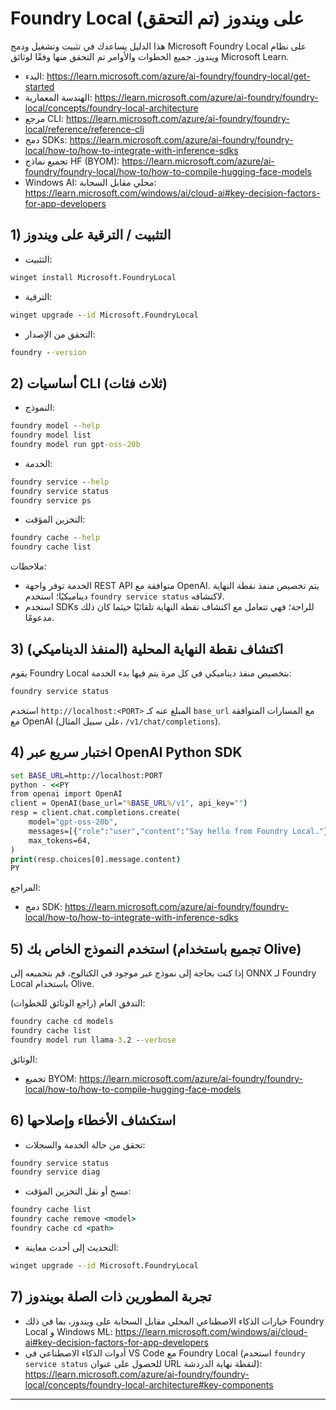 <!--
CO_OP_TRANSLATOR_METADATA:
{
  "original_hash": "070a706937c5ac9feb45693b8c572d25",
  "translation_date": "2025-09-22T14:26:44+00:00",
  "source_file": "Module07/foundrylocal.md",
  "language_code": "ar"
}
-->
# Foundry Local على ويندوز (تم التحقق)

هذا الدليل يساعدك في تثبيت وتشغيل ودمج Microsoft Foundry Local على نظام ويندوز. جميع الخطوات والأوامر تم التحقق منها وفقًا لوثائق Microsoft Learn.

- البدء: https://learn.microsoft.com/azure/ai-foundry/foundry-local/get-started
- الهندسة المعمارية: https://learn.microsoft.com/azure/ai-foundry/foundry-local/concepts/foundry-local-architecture
- مرجع CLI: https://learn.microsoft.com/azure/ai-foundry/foundry-local/reference/reference-cli
- دمج SDKs: https://learn.microsoft.com/azure/ai-foundry/foundry-local/how-to/how-to-integrate-with-inference-sdks
- تجميع نماذج HF (BYOM): https://learn.microsoft.com/azure/ai-foundry/foundry-local/how-to/how-to-compile-hugging-face-models
- Windows AI: محلي مقابل السحابة: https://learn.microsoft.com/windows/ai/cloud-ai#key-decision-factors-for-app-developers

## 1) التثبيت / الترقية على ويندوز

- التثبيت:
```cmd
winget install Microsoft.FoundryLocal
```
- الترقية:
```cmd
winget upgrade --id Microsoft.FoundryLocal
```
- التحقق من الإصدار:
```cmd
foundry --version
```

## 2) أساسيات CLI (ثلاث فئات)

- النموذج:
```cmd
foundry model --help
foundry model list
foundry model run gpt-oss-20b
```
- الخدمة:
```cmd
foundry service --help
foundry service status
foundry service ps
```
- التخزين المؤقت:
```cmd
foundry cache --help
foundry cache list
```

ملاحظات:
- الخدمة توفر واجهة REST API متوافقة مع OpenAI. يتم تخصيص منفذ نقطة النهاية ديناميكيًا؛ استخدم `foundry service status` لاكتشافه.
- استخدم SDKs للراحة؛ فهي تتعامل مع اكتشاف نقطة النهاية تلقائيًا حيثما كان ذلك مدعومًا.

## 3) اكتشاف نقطة النهاية المحلية (المنفذ الديناميكي)

يقوم Foundry Local بتخصيص منفذ ديناميكي في كل مرة يتم فيها بدء الخدمة:
```cmd
foundry service status
```
استخدم `http://localhost:<PORT>` المبلغ عنه كـ `base_url` مع المسارات المتوافقة مع OpenAI (على سبيل المثال، `/v1/chat/completions`).

## 4) اختبار سريع عبر OpenAI Python SDK

```cmd
set BASE_URL=http://localhost:PORT
python - <<PY
from openai import OpenAI
client = OpenAI(base_url="%BASE_URL%/v1", api_key="")
resp = client.chat.completions.create(
    model="gpt-oss-20b",
    messages=[{"role":"user","content":"Say hello from Foundry Local."}],
    max_tokens=64,
)
print(resp.choices[0].message.content)
PY
```
المراجع:
- دمج SDK: https://learn.microsoft.com/azure/ai-foundry/foundry-local/how-to/how-to-integrate-with-inference-sdks

## 5) استخدم النموذج الخاص بك (تجميع باستخدام Olive)

إذا كنت بحاجة إلى نموذج غير موجود في الكتالوج، قم بتجميعه إلى ONNX لـ Foundry Local باستخدام Olive.

التدفق العام (راجع الوثائق للخطوات):
```cmd
foundry cache cd models
foundry cache list
foundry model run llama-3.2 --verbose
```
الوثائق:
- تجميع BYOM: https://learn.microsoft.com/azure/ai-foundry/foundry-local/how-to/how-to-compile-hugging-face-models

## 6) استكشاف الأخطاء وإصلاحها

- تحقق من حالة الخدمة والسجلات:
```cmd
foundry service status
foundry service diag
```
- مسح أو نقل التخزين المؤقت:
```cmd
foundry cache list
foundry cache remove <model>
foundry cache cd <path>
```
- التحديث إلى أحدث معاينة:
```cmd
winget upgrade --id Microsoft.FoundryLocal
```

## 7) تجربة المطورين ذات الصلة بويندوز

- خيارات الذكاء الاصطناعي المحلي مقابل السحابة على ويندوز، بما في ذلك Foundry Local و Windows ML:
  https://learn.microsoft.com/windows/ai/cloud-ai#key-decision-factors-for-app-developers
- أدوات الذكاء الاصطناعي في VS Code مع Foundry Local (استخدم `foundry service status` للحصول على عنوان URL لنقطة نهاية الدردشة):
  https://learn.microsoft.com/azure/ai-foundry/foundry-local/concepts/foundry-local-architecture#key-components

---


